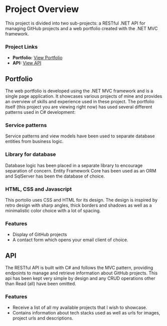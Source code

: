# Project Overview

This project is divided into two sub-projects: a RESTful .NET API for managing GitHub projects and a web portfolio created with the .NET MVC framework.

### Project Links
- **Portfolio:** [View Portfolio](https://kimmo-project-2.azurewebsites.net/)
- **API:** [View API](https://kimmo-github-api.azurewebsites.net/swagger/index.html)

## Portfolio
The web portfolio is developed using the .NET MVC framework and is a single page application. It showcases various projects of mine and provides an overview of skills and experience used in these project. 
The portfolio itself (this project you are viewing right now) has used several different patterns used in C# development:

### Service patterns
Service patterns and view models have been used to separate database entities from business logic.

### Library for database
Database logic has been placed in a separate library to encourage separation of concern. Entity Framework Core has been used as an ORM and SqlServer has been the database of choice.

### HTML, CSS and Javascript
This portolio uses CSS and HTML for its design. The design is inspired by retro design with sharp angles, thick borders and shadows as well as a minimalistic color choice with a lot of spacing.

### Features
- Display of GitHub projects
- A contact form which opens your email client of choice.

## API
The RESTful API is built with C# and follows the MVC pattern, providing endpoints to manage and retrieve information about GitHub projects. This api has been kept very simple by design and any CRUD operations other than Read (all) have been omitted.

### Features
- Receive a list of all my available projects that I wish to showcase.
- Contains information about tech stacks used as well as urls for images, project urls and descriptions.
